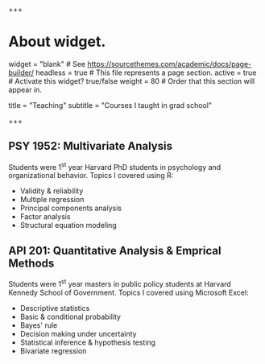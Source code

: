 +++
# About widget.
widget = "blank"  # See https://sourcethemes.com/academic/docs/page-builder/
headless = true  # This file represents a page section.
active = true  # Activate this widget? true/false
weight = 80  # Order that this section will appear in.

title = "Teaching"
subtitle = "Courses I taught in grad school"

+++

## PSY 1952: Multivariate Analysis
Students were 1<sup>st</sup> year Harvard PhD students in psychology and organizational behavior. Topics I covered using R:

* Validity & reliability  
* Multiple regression  
* Principal components analysis  
* Factor analysis  
* Structural equation modeling  
  
## API 201: Quantitative Analysis & Emprical Methods
Students were 1<sup>st</sup> year masters in public policy students at Harvard Kennedy School of Government. Topics I covered using Microsoft Excel:

* Descriptive statistics  
* Basic & conditional probability  
* Bayes' rule  
* Decision making under uncertainty  
* Statistical inference & hypothesis testing  
* Bivariate regression
